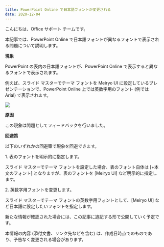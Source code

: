 ```yaml
---
title: PowerPoint Online で日本語フォントが変更される
date: 2020-12-04
---
```


こんにちは、Office サポート チームです。

本記事では、PowerPoint Online で日本語フォントが異なるフォントで表示される問題について説明します。

**現象**

PowerPoint の表内の日本語フォントが、PowerPoint Online で表示すると異なるフォントで表示されます。

例えば、スライド マスターでテーマ フォントを Meiryo UI に設定しているプレゼンテーションで、PowerPoint Online 上では英数字用のフォント (例では Arial) で表示されます。

![](image1.png)  

**原因**

この現象は問題としてフィードバックを行いました。

**回避策**

以下のいずれかの回避策で現象を回避できます。

1\. 表のフォントを明示的に指定します。

スライド マスターでテーマ フォントを設定した場合、表のフォント自体は \[+本文のフォント\] となりますが、表のフォントを \[Meiryo UI\] など明示的に指定します。

2\. 英数字用フォントを変更します。

スライド マスターでテーマ フォントの英数字用フォントとして、\[Meiryo UI\] など日本語に設定したいフォントを指定します。

  
  
新たな情報が確認された場合には、この記事に追記する形で公開していく予定です。

本情報の内容 (添付文書、リンク先などを含む) は、作成日時点でのものであり、予告なく変更される場合があります。